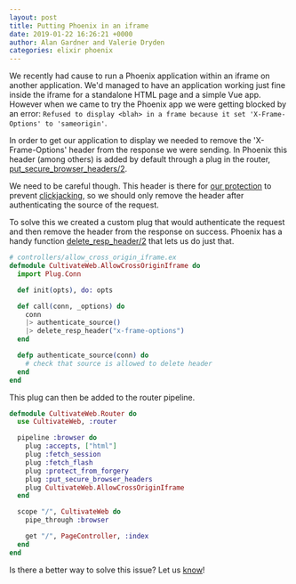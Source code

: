 ```yaml
---
layout: post
title: Putting Phoenix in an iframe
date: 2019-01-22 16:26:21 +0000
author: Alan Gardner and Valerie Dryden
categories: elixir phoenix
---
```


We recently had cause to run a Phoenix application within an iframe on another application. We'd managed to have an application working just fine inside the iframe for a standalone HTML page and a simple Vue app. However when we came to try the Phoenix app we were getting blocked by an error: `Refused to display <blah> in a frame because it set 'X-Frame-Options' to 'sameorigin'`.

In order to get our application to display we needed to remove the 'X-Frame-Options' header from the response we were sending. In Phoenix this header (among others) is added by default through a plug in the router, [put_secure_browser_headers/2](https://hexdocs.pm/phoenix/Phoenix.Controller.html#put_secure_browser_headers/2).

We need to be careful though. This header is there for [our protection](https://responsivedesign.is/articles/xframe-options/) to prevent [clickjacking](https://www.owasp.org/index.php/Clickjacking), so we should only remove the header after authenticating the source of the request.

To solve this we created a custom plug that would authenticate the request and then remove the header from the response on success. Phoenix has a handy function [delete_resp_header/2](https://hexdocs.pm/plug/Plug.Conn.html#delete_resp_header/2) that lets us do just that.

```elixir
# controllers/allow_cross_origin_iframe.ex
defmodule CultivateWeb.AllowCrossOriginIframe do
  import Plug.Conn

  def init(opts), do: opts

  def call(conn, _options) do
    conn
    |> authenticate_source()
    |> delete_resp_header("x-frame-options")
  end

  defp authenticate_source(conn) do
    # check that source is allowed to delete header
  end
end
```

This plug can then be added to the router pipeline.

```elixir
defmodule CultivateWeb.Router do
  use CultivateWeb, :router

  pipeline :browser do
    plug :accepts, ["html"]
    plug :fetch_session
    plug :fetch_flash
    plug :protect_from_forgery
    plug :put_secure_browser_headers
    plug CultivateWeb.AllowCrossOriginIframe
  end

  scope "/", CultivateWeb do
    pipe_through :browser

    get "/", PageController, :index
  end
end

```

Is there a better way to solve this issue? Let us [know](https://twitter.com/cultivatehq)!

